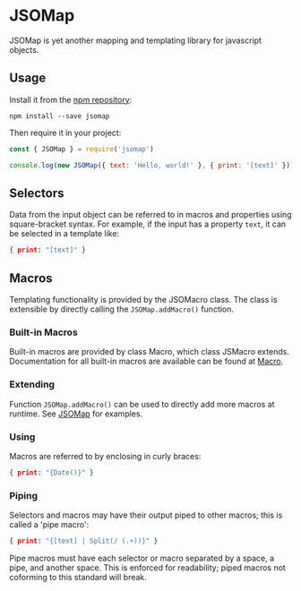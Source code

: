 # JSOMap
JSOMap is yet another mapping and templating library for javascript objects.

## Usage
Install it from the [npm repository](https://www.npmjs.com/package/jsomap):
```console
npm install --save jsomap
```

Then require it in your project:
```js
const { JSOMap } = require('jsomap')

console.log(new JSOMap({ text: 'Hello, world!' }, { print: '[text]' }))
```

## Selectors
Data from the input object can be referred to in macros and properties using square-bracket syntax. For example, if the input has a property `text`, it can be selected in a template like:
```json
{ print: "[text]" }
```

## Macros
Templating functionality is provided by the JSOMacro class. The class is extensible by directly calling the `JSOMap.addMacro()` function.

### Built-in Macros
Built-in macros are provided by class Macro, which class JSMacro extends. Documentation for all built-in macros are available can be found at [Macro](/docs/API.md#Macro).

### Extending
Function `JSOMap.addMacro()` can be used to directly add more macros at runtime. See [JSOMap](/docs/API.md#JSOMap.addMacro) for examples.

### Using
Macros are referred to by enclosing in curly braces:
```json
{ print: "{Date()}" }
```

### Piping
Selectors and macros may have their output piped to other macros; this is called a 'pipe macro':
```json
{ print: "{[text] | Split(/ (.+))}" }
```
Pipe macros must have each selector or macro separated by a space, a pipe, and another space. This is enforced for readability; piped macros not coforming to this standard will break.
